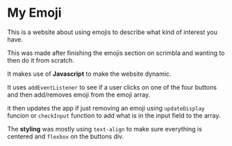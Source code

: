 My Emoji
========

This is a website about using emojis to describe what kind of interest you have.

This was made after finishing the emojis section on scrimbla and wanting to then do it from scratch.

It makes use of **Javascript** to make the website dynamic.

It uses `addEventListener` to see if a user clicks on one of the four buttons and then add/removes emoji from the emoji array.

it then updates the app if just removing an emoji using `updateDisplay` funcion or `checkInput` function to add what is in the input field to the array.

The **styling** was mostly using `text-align` to make sure everything is centered and `flexbox` on the buttons div.
